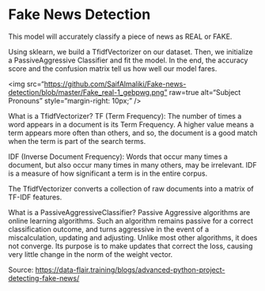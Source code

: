 # Fake News Detection

This model will accurately classify a piece of news as REAL or FAKE.

Using sklearn, we build a TfidfVectorizer on our dataset. Then, we initialize a PassiveAggressive Classifier and fit the model. In the end, the accuracy score and the confusion matrix tell us how well our model fares.

<img
src=“https://github.com/SaifAlmaliki/Fake-news-detection/blob/master/Fake_real-1_gebpwg.png”
raw=true
alt=“Subject Pronouns”
style=“margin-right: 10px;”
/>

What is a TfidfVectorizer? 
TF (Term Frequency): The number of times a word appears in a document is its Term Frequency. A higher value means a term appears more often than others, and so, the document is a good match when the term is part of the search terms.

IDF (Inverse Document Frequency): Words that occur many times a document, but also occur many times in many others, may be irrelevant. IDF is a measure of how significant a term is in the entire corpus.

The TfidfVectorizer converts a collection of raw documents into a matrix of TF-IDF features.

What is a PassiveAggressiveClassifier? 
Passive Aggressive algorithms are online learning algorithms. Such an algorithm remains passive for a correct classification outcome, and turns aggressive in the event of a miscalculation, updating and adjusting. Unlike most other algorithms, it does not converge. Its purpose is to make updates that correct the loss, causing very little change in the norm of the weight vector.

Source: https://data-flair.training/blogs/advanced-python-project-detecting-fake-news/

